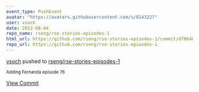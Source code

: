 ```yaml
---
event_type: PushEvent
avatar: "https://avatars.githubusercontent.com/u/814322?"
user: vsoch
date: 2022-08-04
repo_name: rseng/rse-stories-episodes-1
html_url: https://github.com/rseng/rse-stories-episodes-1/commit/df0648b3c4137fe177e76b18e079dfa2f4becad4
repo_url: https://github.com/rseng/rse-stories-episodes-1
---
```


<a href='https://github.com/vsoch' target='_blank'>vsoch</a> pushed to <a href='https://github.com/rseng/rse-stories-episodes-1' target='_blank'>rseng/rse-stories-episodes-1</a>

<small>Adding Fernanda episode 76</small>

<a href='https://github.com/rseng/rse-stories-episodes-1/commit/df0648b3c4137fe177e76b18e079dfa2f4becad4' target='_blank'>View Commit</a>